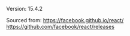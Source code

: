Version:
15.4.2

Sourced from:
https://facebook.github.io/react/
https://github.com/facebook/react/releases